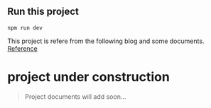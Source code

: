 
## Run this project
```
npm run dev
```

This project is refere from the following blog and some documents. 
[Reference](https://dev.to/santypk4/bulletproof-node-js-project-architecture-4epf) 

# project under construction

> Project documents will add soon...


